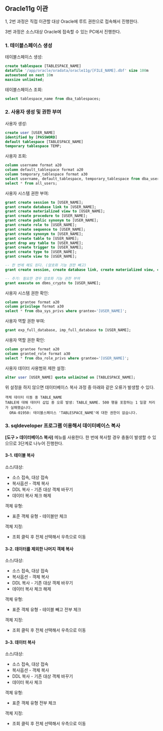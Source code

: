 ## Oracle11g 이관

1, 2번 과정은 직접 이관할 대상 Oracle에 루트 권한으로 접속해서 진행한다.

3번 과정은 소스/대상 Oracle에 접속할 수 있는 PC에서 진행한다.

### 1. 테이블스페이스 생성

테이블스페이스 생성:

```sql
create tablespace [TABLESPACE_NAME]
datafile '/app/oracle/oradata/oracle11g/[FILE_NAME].dbf' size 100m
autoextend on next 10m
maxsize unlimited;
```

테이블스페이스 조회:

```sql
select tablespace_name from dba_tablespaces;
```

### 2. 사용자 생성 및 권한 부여

사용자 생성:

```sql
create user [USER_NAME]
identified by [PASSWORD]
default tablespace [TABLESPACE_NAME]
temporary tablespace TEMP;
```

사용자 조회:

```sql
column username format a20
column default_tablespace format a20
column temporary_tablespace format a30
select username, default_tablespace, temporary_tablespace from dba_users;
select * from all_users;
```

사용자 시스템 권한 부여:

```sql
grant create session to [USER_NAME];
grant create database link to [USER_NAME];
grant create materialized view to [USER_NAME];
grant create procedure to [USER_NAME];
grant create public synonym to [USER_NAME];
grant create role to [USER_NAME];
grant create sequence to [USER_NAME];
grant create synonym to [USER_NAME];
grant create table to [USER_NAME];
grant drop any table to [USER_NAME];
grant create trigger to [USER_NAME];
grant create type to [USER_NAME];
grant create view to [USER_NAME];

-- 한 번에 해도 된다. (암호화 기능 권한 빼고)
grant create session, create database link, create materialized view, create procedure, create public synonym, create role, create sequence, create synonym, create table, drop any table, create trigger, create type, create view to [USER_NAME];

-- 추가: 필요한 경우 암호화 기능 권한 부여
grant execute on dbms_crypto to [USER_NAME];

```

사용자 시스템 권한 확인:

```sql
column grantee format a20
column privilege format a30
select * from dba_sys_privs where grantee='[USER_NAME]';
```

사용자 역할 권한 부여:

```sql
grant exp_full_database, imp_full_database to [USER_NAME];
```

사용자 역할 권한 확인:

```sql
column grantee format a20
column granted_role format a30
select * from dba_role_privs where grantee='[USER_NAME]';
```

사용자 데이터 사용범위 제한 설정:

```sql
alter user [USER_NAME] quota unlimited on [TABLESPACE_NAME];
```

위 설정을 하지 않으면 데이터베이스 복사 과정 중 아래와 같은 오류가 발생할 수 있다.

```
객체 데이터 이동 중 TABLE_NAME
TABLE에 대해 데이터 삽입 중 오류 발생: TABLE_NAME. 500 행을 포함하는 1 일괄 처리가 실패했습니다. 
  ORA-01950: 테이블스페이스 'TABLESPACE_NAME'에 대한 권한이 없습니다.
```

### 3. sqldeveloper 프로그램 이용해서 데이터베이스 복사

**[도구 > 데이터베이스 복사]** 메뉴를 사용한다. 한 번에 복사할 경우 충돌이 발생할 수 있으므로 3단계로 나누어 진행한다.

#### 3-1. 테이블 복사

소스/대상:

- 소스 접속, 대상 접속
- 복사옵션 - 객체 복사
- DDL 복사 - 기존 대상 객체 바꾸기
- 데이터 복사 체크 해제

객체 유형:

- 표준 객체 유형 - 테이블만 체크

객체 지정:

- 조회 클릭 후 전체 선택해서 우측으로 이동

#### 3-2. 데이터를 제외한 나머지 객체 복사

소스/대상:

- 소스 접속, 대상 접속
- 복사옵션 - 객체 복사
- DDL 복사 - 기존 대상 객체 바꾸기
- 데이터 복사 체크 해제

객체 유형:

- 표준 객체 유형 - 테이블 빼고 전부 체크

객체 지정:

- 조회 클릭 후 전체 선택해서 우측으로 이동

#### 3-3. 데이터 복사

소스/대상:

- 소스 접속, 대상 접속
- 복사옵션 - 객체 복사
- DDL 복사 - 기존 대상 객체 바꾸기
- 데이터 복사 체크

객체 유형:

- 표준 객체 유형 전부 체크

객체 지정:

- 조회 클릭 후 전체 선택해서 우측으로 이동
